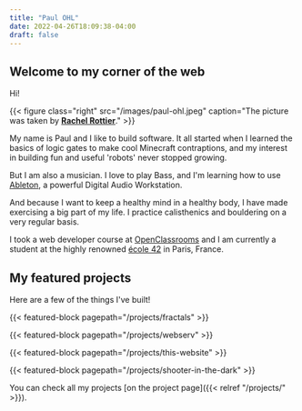 ```yaml
---
title: "Paul OHL"
date: 2022-04-26T18:09:38-04:00
draft: false
---
```


## Welcome to my corner of the web

Hi!

{{< figure class="right" src="/images/paul-ohl.jpeg" caption="The picture was taken by **[Rachel Rottier](https://www.instagram.com/rottier_rachel/)**." >}}

My name is Paul and I like to build software. It all started when I learned the
basics of logic gates to make cool Minecraft contraptions, and my interest in
building fun and useful 'robots' never stopped growing.

But I am also a musician. I love to play Bass, and I'm learning how to
use [Ableton](https://ableton.com/), a powerful Digital Audio Workstation.

And because I want to keep a healthy mind in a healthy body, I have made
exercising a big part of my life. I practice calisthenics and bouldering on a
very regular basis.

I took a web developer course at
[OpenClassrooms](https://openclassrooms.com/en/paths/555-web-developer)
and I am currently a student at the highly renowned [école 42](https://42.fr/)
in Paris, France.

## My featured projects

Here are a few of the things I've built!

{{< featured-block pagepath="/projects/fractals" >}}

{{< featured-block pagepath="/projects/webserv" >}}

{{< featured-block pagepath="/projects/this-website" >}}

{{< featured-block pagepath="/projects/shooter-in-the-dark" >}}

You can check all my projects
[on the project page]({{< relref "/projects/" >}}).
